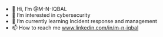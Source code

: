 - 👋 Hi, I’m @M-N-IQBAL
- 👀 I’m interested in cybersecurity
- 🌱 I’m currently learning Incident response and management
- 📫 How to reach me www.linkedin.com/in/m-n-iqbal


<!---
M-N-IQBAL/M-N-IQBAL is a ✨ special ✨ repository because its `README.md` (this file) appears on your GitHub profile.
You can click the Preview link to take a look at your changes.
--->
